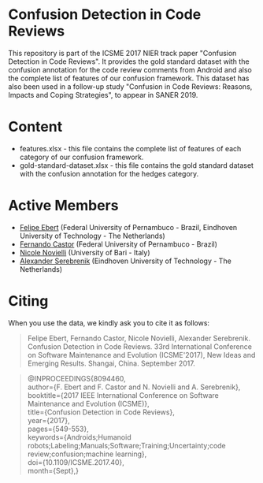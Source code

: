 # Confusion Detection in Code Reviews

This repository is part of the ICSME 2017 NIER track paper "Confusion Detection in Code Reviews". It provides the gold standard dataset with the confusion annotation for the code review comments from Android and also the complete list of features of our confusion framework. This dataset has also been used in a follow-up study "Confusion in Code Reviews: Reasons, Impacts and Coping Strategies", to appear in SANER 2019.


# Content

- features.xlsx - this file contains the complete list of features of each category of our confusion framework.
- gold-standard-dataset.xlsx - this file contains the gold standard dataset with the confusion annotation for the hedges category.


# Active Members

- [Felipe Ebert](http://www.cin.ufpe.br/~fe/) (Federal University of Pernambuco - Brazil, Eindhoven University of Technology - The Netherlands)
- [Fernando Castor](https://sites.google.com/a/cin.ufpe.br/castor/) (Federal University of Pernambuco - Brazil)
- [Nicole Novielli](http://collab.di.uniba.it/nicole/) (University of Bari - Italy)
- [Alexander Serebrenik](http://www.win.tue.nl/~aserebre/) (Eindhoven University of Technology - The Netherlands)


# Citing

When you use the data, we kindly ask you to cite it as follows:

> Felipe Ebert, Fernando Castor, Nicole Novielli, Alexander Serebrenik. Confusion Detection in Code Reviews. 33rd International Conference on Software Maintenance and Evolution (ICSME'2017), New Ideas and Emerging Results. Shangai, China. September 2017.

> @INPROCEEDINGS{8094460, <br />
author={F. Ebert and F. Castor and N. Novielli and A. Serebrenik}, <br />
booktitle={2017 IEEE International Conference on Software Maintenance and Evolution (ICSME)}, <br />
title={Confusion Detection in Code Reviews}, <br />
year={2017}, <br />
pages={549-553}, <br />
keywords={Androids;Humanoid robots;Labeling;Manuals;Software;Training;Uncertainty;code review;confusion;machine learning}, <br />
doi={10.1109/ICSME.2017.40}, <br />
month={Sept},}
